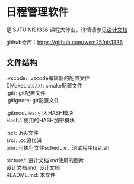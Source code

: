 # 日程管理软件

是 SJTU NIS1336 课程大作业，详情请参见[设计文档](./DESIGN.md)  

github仓库：<https://github.com/wsm25/nis1336>  

## 文件结构
.vscode/: vscode编辑器的配置文件  
CMakeLists.txt: cmake配置文件  
.git/: git配置文件  
.gitignore: git配置文件  

.gitmodules: 引入HASH模块  
Hash/: 使用的HASH加密模块  

inc/: .h头文件  
src/: .cc源代码  
bin/: 可执行文件schedule，测试程序test.sh  

picture/: 设计文档.md使用的图片  
设计文档.md: 设计文档  
README.md: 本文件  
